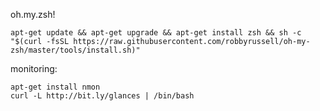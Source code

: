 oh.my.zsh!
```
apt-get update && apt-get upgrade && apt-get install zsh && sh -c "$(curl -fsSL https://raw.githubusercontent.com/robbyrussell/oh-my-zsh/master/tools/install.sh)"

```


monitoring:
```
apt-get install nmon
curl -L http://bit.ly/glances | /bin/bash

```
